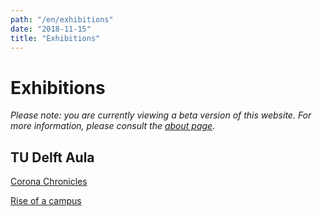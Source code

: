 ```yaml
---
path: "/en/exhibitions"
date: "2018-11-15"
title: "Exhibitions"
---
```


# Exhibitions

*Please note: you are currently viewing a beta version of this website. For more information, please consult the [about page](/en/about/).*

## TU Delft Aula

<div class="blocks">
<div class="block tint copper cutcorners w-4 h-4 image">

[Corona Chronicles](/en/exhibitions/e2f2489c-abe1-3470-9f6e-eae22c250904)
</div>
<div class="block tint yellow cutcorners w-4 h-4 image">

[Rise of a campus](/en/exhibitions/rise-of-a-campus)
</div>

</div>

